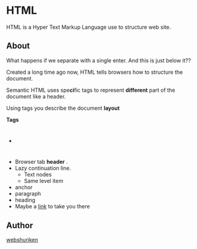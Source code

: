 # HTML

HTML is a Hyper Text Markup Language use to structure web site.

## About

What happens if we separate with a single enter.
And this is just below it??

Created a long time ago now, HTML tells browsers how to structure the document.

Semantic HTML uses spe**ci**fic tags to represent __different__ part of the document like a header.

Using tags you describe the document **layout**

**Tags**

- <h1></h1>
- Browser tab **header** <title></title>. 
- Lazy continuation line.
  - Text nodes
  - Same level item
- anchor
- paragraph
- heading
- Maybe a [link](url) to take you there

## Author

[webshuriken](url)

